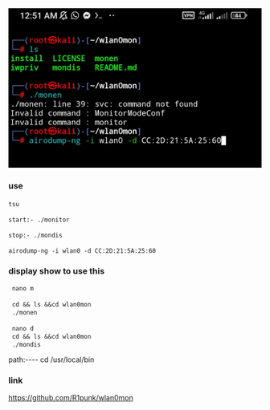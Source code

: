 
<!--[profile](./r.jpg)-->
<img src="r.jpg" width="600"/>

### use

``` tsu ```

``` start:- ./monitor ```

``` stop:- ./mondis ```

``` airodump-ng -i wlan0 -d CC:2D:21:5A:25:60 ```

### display show to use this

     nano m
     
     cd && ls &&cd wlan0mon
     ./monen

     nano d
     cd && ls &&cd wlan0mon
     ./mondis

path:---- cd /usr/local/bin


### link

https://github.com/R1punk/wlan0mon

